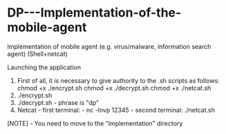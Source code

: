 # DP---Implementation-of-the-mobile-agent
Implementation of mobile agent (e.g. virus/malware, information search agent) (Shell+netcat)

Launching the application
1. First of all, it is necessary to give authority to the .sh scripts as follows:
            chmod +x ./encrypt.sh
            chmod +x ./decrypt.sh
            chmod +x ./netcat.sh
2. ./encrypt.sh
3. ./decrypt.sh - phrase is "dp"
4. Netcat - first terminal: - nc -lnvp 12345
          - second terminal: ./netcat.sh

[NOTE] - You need to move to the "Implementation" directory

